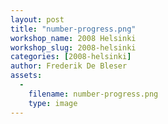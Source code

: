 ```yaml
---
layout: post
title: "number-progress.png"
workshop_name: 2008 Helsinki 
workshop_slug: 2008-helsinki
categories: [2008-helsinki]
author: Frederik De Bleser
assets:
  -
    filename: number-progress.png
    type: image
---
```


